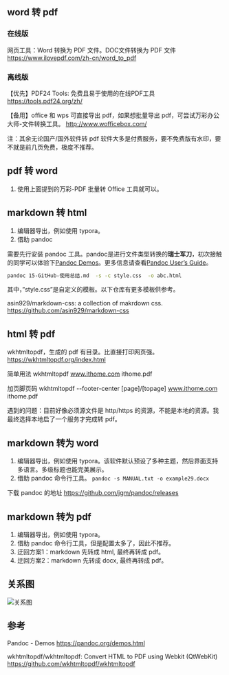## word 转 pdf

### 在线版

网页工具：Word 转换为 PDF 文件。DOC文件转换为 PDF 文件
<https://www.ilovepdf.com/zh-cn/word_to_pdf>

### 离线版

【优先】PDF24 Tools: 免费且易于使用的在线PDF工具
<https://tools.pdf24.org/zh/>

【备用】office 和 wps 可直接导出 pdf，如果想批量导出 pdf，可尝试万彩办公大师-文件转换工具。
<http://www.wofficebox.com/>

注：其余无论国产/国外软件转 pdf 软件大多是付费服务，要不免费版有水印，要不就是前几页免费，极度不推荐。

## pdf 转 word

1. 使用上面提到的万彩-PDF 批量转 Office 工具就可以。

## markdown 转 html

1. 编辑器导出，例如使用 typora。
2. 借助 pandoc

需要先行安装 pandoc 工具。pandoc是进行文件类型转换的**瑞士军刀**，初次接触的同学可以体验下[Pandoc Demos](http://pandoc.org/demos.html)。更多信息请查看[Pandoc User’s Guide](http://pandoc.org/README.html)。

```sh
pandoc 15-GitHub-使用总结.md  -s -c style.css  -o abc.html
```

其中，”style.css”是自定义的模板。以下仓库有更多模板供参考。

asin929/markdown-css: a collection of makrdown css.
<https://github.com/asin929/markdown-css>

## html 转 pdf

wkhtmltopdf，生成的 pdf 有目录。比直接打印网页强。
<https://wkhtmltopdf.org/index.html>

简单用法 wkhtmltopdf www.ithome.com ithome.pdf

加页脚页码 wkhtmltopdf --footer-center [page]/[topage] www.ithome.com ithome.pdf

遇到的问题：目前好像必须源文件是 http/https 的资源，不能是本地的资源。我最终选择本地启了一个服务才完成转 pdf。

## markdown 转为 word

1. 编辑器导出，例如使用 typora。该软件默认预设了多种主题，然后界面支持多语言。多级标题也能完美展示。
2. 借助 pandoc 命令行工具。 `pandoc -s MANUAL.txt -o example29.docx`

下载 pandoc 的地址 <https://github.com/jgm/pandoc/releases>

## markdown 转为 pdf

1. 编辑器导出，例如使用 typora。
2. 借助 pandoc 命令行工具，但是配置太多了，因此不推荐。
3. 迂回方案1：markdown 先转成 html, 最终再转成 pdf。
4. 迂回方案2：markdown 先转成 docx, 最终再转成 pdf。

## 关系图

![关系图](./imgs/%E4%BD%BF%E7%94%A8%E6%8A%80%E5%B7%A7-office%E5%92%8Cpdf%E6%96%87%E4%BB%B6%E4%BA%92%E8%BD%AC/%E4%BD%BF%E7%94%A8%E6%8A%80%E5%B7%A7-office%E5%92%8Cpdf%E6%96%87%E4%BB%B6%E4%BA%92%E8%BD%AC.png)

## 参考

Pandoc - Demos
<https://pandoc.org/demos.html>

wkhtmltopdf/wkhtmltopdf: Convert HTML to PDF using Webkit (QtWebKit)
<https://github.com/wkhtmltopdf/wkhtmltopdf>
